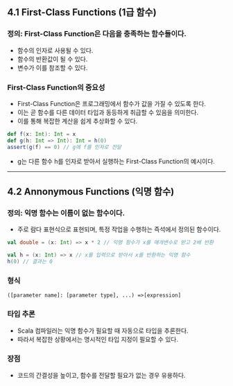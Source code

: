 ## 4.1 First-Class Functions (1급 함수)
### 정의: First-Class Function은 다음을 충족하는 함수들이다.
- 함수의 인자로 사용될 수 있다.
- 함수의 반환값이 될 수 있다.
- 변수가 이를 참조할 수 있다.

### First-Class Function의 중요성
- First-Class Function은 프로그래밍에서 함수가 값을 가질 수 있도록 한다.
- 이는 곧 함수를 다른 데이터 타입과 동등하게 취급할 수 있음을 의미한다.
- 이를 통해 복잡한 계산을 쉽게 추상화할 수 있다.

```scala
def f(x: Int): Int = x
def g(h: Int => Int): Int = h(0)
assert(g(f) == 0) // g에 f를 인자로 전달
```
- g는 다른 함수 h를 인자로 받아서 실행하는 First-Class Function의 예시이다.

---
## 4.2 Annonymous Functions (익명 함수)
### 정의: 익명 함수는 이름이 없는 함수이다.
- 주로 람다 표현식으로 표현되며, 특정 작업을 수행하는 즉석에서 정의된 함수이다.

```scala
val double = (x: Int) => x * 2 // 익명 함수가 x를 매개변수로 받고 2배 반환

val h = (x: Int) => x // x를 입력으로 받아서 x를 반환하는 익명 함수
h(0) // 결과는 0
```

### 형식
```
([parameter name]: [parameter type], ...) =>[expression]
```

### 타입 추론
- Scala 컴파일러는 익명 함수가 필요할 때 자동으로 타입을 추론한다. 
- 따라서 복잡한 상황에서는 명시적인 타입 지정이 필요할 수 있다.

### 장점
- 코드의 간결성을 높이고, 함수를 전달할 필요가 없는 경우 유용하다.